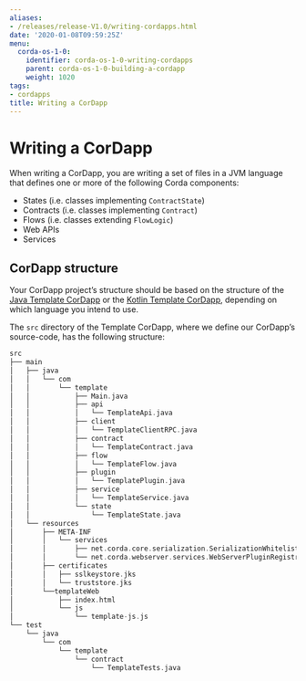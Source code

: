 ```yaml
---
aliases:
- /releases/release-V1.0/writing-cordapps.html
date: '2020-01-08T09:59:25Z'
menu:
  corda-os-1-0:
    identifier: corda-os-1-0-writing-cordapps
    parent: corda-os-1-0-building-a-cordapp
    weight: 1020
tags:
- cordapps
title: Writing a CorDapp
---
```



# Writing a CorDapp

When writing a CorDapp, you are writing a set of files in a JVM language that defines one or more of the following
Corda components:


* States (i.e. classes implementing `ContractState`)
* Contracts (i.e. classes implementing `Contract`)
* Flows (i.e. classes extending `FlowLogic`)
* Web APIs
* Services


## CorDapp structure

Your CorDapp project’s structure should be based on the structure of the
[Java Template CorDapp](https://github.com/corda/cordapp-template-java) or the
[Kotlin Template CorDapp](https://github.com/corda/cordapp-template-kotlin), depending on which language you intend
to use.

The `src` directory of the Template CorDapp, where we define our CorDapp’s source-code, has the following structure:

```kotlin
src
├── main
│   ├── java
│   │   └── com
│   │       └── template
│   │           ├── Main.java
│   │           ├── api
│   │           │   └── TemplateApi.java
│   │           ├── client
│   │           │   └── TemplateClientRPC.java
│   │           ├── contract
│   │           │   └── TemplateContract.java
│   │           ├── flow
│   │           │   └── TemplateFlow.java
│   │           ├── plugin
│   │           │   └── TemplatePlugin.java
│   │           ├── service
│   │           │   └── TemplateService.java
│   │           └── state
│   │               └── TemplateState.java
│   └── resources
│       ├── META-INF
│       │   └── services
│       │       ├── net.corda.core.serialization.SerializationWhitelist
│       │       └── net.corda.webserver.services.WebServerPluginRegistry
│       ├── certificates
│       │   ├── sslkeystore.jks
│       │   └── truststore.jks
│       └──templateWeb
│           ├── index.html
│           └── js
│               └── template-js.js
└── test
    └── java
        └── com
            └── template
                └── contract
                    └── TemplateTests.java
```

